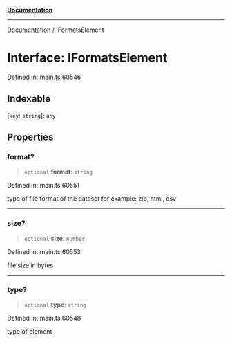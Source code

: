 [**Documentation**](../README.md)

***

[Documentation](../README.md) / IFormatsElement

# Interface: IFormatsElement

Defined in: main.ts:60546

## Indexable

\[`key`: `string`\]: `any`

## Properties

### format?

> `optional` **format**: `string`

Defined in: main.ts:60551

type of file format of the dataset
for example: zip, html, csv

***

### size?

> `optional` **size**: `number`

Defined in: main.ts:60553

file size in bytes

***

### type?

> `optional` **type**: `string`

Defined in: main.ts:60548

type of element
